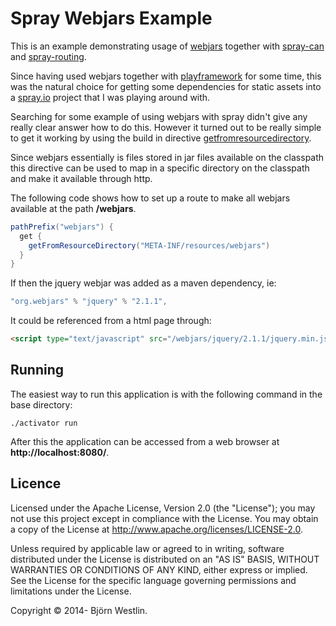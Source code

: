 # Spray Webjars Example #

This is an example demonstrating usage of [webjars](http://www.webjars.org/) together with
[spray-can](http://spray.io/documentation/1.2.1/spray-can/) and
[spray-routing](http://spray.io/documentation/1.2.1/spray-routing/).

Since having used webjars together with [playframework](https://www.playframework.com/) for some time, this was the
natural choice for getting some dependencies for static assets into a [spray.io](http://www.pray.io/) project that
I was playing around with.

Searching for some example of using webjars with spray didn't give any really clear answer how to do this.
However it turned out to be really simple to get it working by using the build in directive
[getfromresourcedirectory](http://spray.io/documentation/1.2.1/spray-routing/file-and-resource-directives/getFromResourceDirectory/#getfromresourcedirectory).

Since webjars essentially is files stored in jar files available on the classpath this directive can be used
to map in a specific directory on the classpath and make it available through http.

The following code shows how to set up a route to make all webjars available at the path **/webjars**.

```scala   
pathPrefix("webjars") {
  get {
    getFromResourceDirectory("META-INF/resources/webjars")
  }
}
```

If then the jquery webjar was added as a maven dependency, ie:

 ```scala
 "org.webjars" % "jquery" % "2.1.1",
 ```
 
 It could be referenced from a html page through:

 ```html
 <script type="text/javascript" src="/webjars/jquery/2.1.1/jquery.min.js"></script>
 ```
                                                                                                                                                                                                                                   
## Running ##                                                                                                                                                                                                                      
The easiest way to run this application is with the following command in the base directory:                                                                                                                                    
```                                                                                                                                                                                                                                
./activator run                                                                                                                                                                                                                           
```                                                                                                                                                                                                                                
After this the application can be accessed from a web browser at **http://localhost:8080/**.                                                              
                                                                                                                                                                                                                                   

## Licence ##

Licensed under the Apache License, Version 2.0 (the "License"); you may not use this project except in compliance with the License. You may obtain a copy of the License at http://www.apache.org/licenses/LICENSE-2.0.

Unless required by applicable law or agreed to in writing, software distributed under the License is distributed on an "AS IS" BASIS, WITHOUT WARRANTIES OR CONDITIONS OF ANY KIND, either express or implied. See the License for the specific language governing permissions and limitations under the License.

Copyright &copy; 2014- Björn Westlin.

